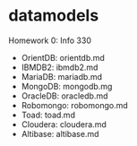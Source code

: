 # datamodels
Homework 0: Info 330
* OrientDB: orientdb.md
* IBMDB2: ibmdb2.md
* MariaDB: mariadb.md
* MongoDB: mongodb.mg
* OracleDB: oracledb.md
* Robomongo: robomongo.md
* Toad: toad.md
* Cloudera: cloudera.md
* Altibase: altibase.md

